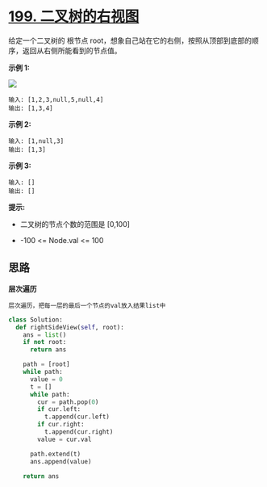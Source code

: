 # [199. 二叉树的右视图](https://leetcode.cn/problems/binary-tree-right-side-view/)

给定一个二叉树的 根节点 root，想象自己站在它的右侧，按照从顶部到底部的顺序，返回从右侧所能看到的节点值。

 

**示例 1:**

![](https://assets.leetcode.com/uploads/2021/02/14/tree.jpg)

```
输入: [1,2,3,null,5,null,4]
输出: [1,3,4]
```

**示例 2:**

```
输入: [1,null,3]
输出: [1,3]
```

**示例 3:**

```
输入: []
输出: []
```

**提示:**

- 二叉树的节点个数的范围是 [0,100]

- -100 <= Node.val <= 100 



## 思路

**层次遍历**

```
层次遍历，把每一层的最后一个节点的val放入结果list中
```



```python
class Solution:
  def rightSideView(self, root):
    ans = list()
    if not root:
      return ans

    path = [root]
    while path:
      value = 0
      t = []
      while path:
        cur = path.pop(0)
        if cur.left:
          t.append(cur.left)
        if cur.right:
          t.append(cur.right)
        value = cur.val

      path.extend(t)
      ans.append(value)

    return ans
```

